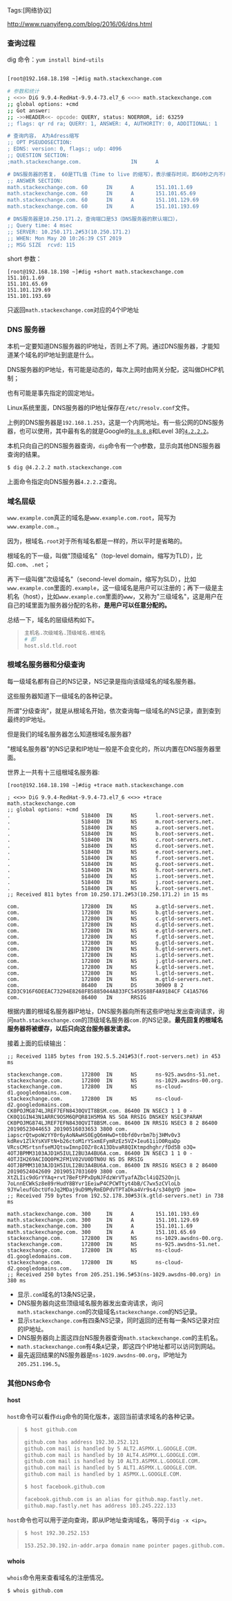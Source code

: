 Tags:[网络协议]

<http://www.ruanyifeng.com/blog/2016/06/dns.html>



### 查询过程

dig 命令：`yum install bind-utils`



```bash

[root@192.168.18.198 ~]#dig math.stackexchange.com

# 参数和统计
; <<>> DiG 9.9.4-RedHat-9.9.4-73.el7_6 <<>> math.stackexchange.com
;; global options: +cmd
;; Got answer:
;; ->>HEADER<<- opcode: QUERY, status: NOERROR, id: 63259
;; flags: qr rd ra; QUERY: 1, ANSWER: 4, AUTHORITY: 0, ADDITIONAL: 1

# 查询内容， A为Adress缩写
;; OPT PSEUDOSECTION:
; EDNS: version: 0, flags:; udp: 4096
;; QUESTION SECTION:
;math.stackexchange.com.                IN      A

# DNS服务器的答复， 60是TTL值（Time to live 的缩写），表示缓存时间，即60秒之内不用重新查询
;; ANSWER SECTION:
math.stackexchange.com. 60      IN      A       151.101.1.69
math.stackexchange.com. 60      IN      A       151.101.65.69
math.stackexchange.com. 60      IN      A       151.101.129.69
math.stackexchange.com. 60      IN      A       151.101.193.69

# DNS服务器是10.250.171.2，查询端口是53（DNS服务器的默认端口），
;; Query time: 4 msec
;; SERVER: 10.250.171.2#53(10.250.171.2)
;; WHEN: Mon May 20 10:26:39 CST 2019
;; MSG SIZE  rcvd: 115

```

short 参数：

```
[root@192.168.18.198 ~]#dig +short math.stackexchange.com
151.101.1.69
151.101.65.69
151.101.129.69
151.101.193.69
```

只返回`math.stackexchange.com`对应的4个IP地址



### DNS 服务器

本机一定要知道DNS服务器的IP地址，否则上不了网。通过DNS服务器，才能知道某个域名的IP地址到底是什么。

DNS服务器的IP地址，有可能是动态的，每次上网时由网关分配，这叫做DHCP机制；

也有可能是事先指定的固定地址。

Linux系统里面，DNS服务器的IP地址保存在`/etc/resolv.conf`文件。

上例的DNS服务器是`192.168.1.253`，这是一个内网地址。有一些公网的DNS服务器，也可以使用，其中最有名的就是Google的[`8.8.8.8`](https://developers.google.com/speed/public-dns/)和Level 3的[`4.2.2.2`](https://www.tummy.com/articles/famous-dns-server/)。

本机只向自己的DNS服务器查询，`dig`命令有一个`@`参数，显示向其他DNS服务器查询的结果。

```bash
$ dig @4.2.2.2 math.stackexchange.com
```

上面命令指定向DNS服务器`4.2.2.2`查询。



### 域名层级

`www.example.com`真正的域名是`www.example.com.root`，简写为`www.example.com.`。

因为，根域名`.root`对于所有域名都是一样的，所以平时是省略的。

根域名的下一级，叫做"顶级域名"（top-level domain，缩写为TLD），比如`.com`、`.net`；

再下一级叫做"次级域名"（second-level domain，缩写为SLD），比如`www.example.com`里面的`.example`，这一级域名是用户可以注册的；再下一级是主机名（host），比如`www.example.com`里面的`www`，又称为"三级域名"，这是用户在自己的域里面为服务器分配的名称，**是用户可以任意分配的。**

总结一下，域名的层级结构如下。

> ```bash
> 主机名.次级域名.顶级域名.根域名
> # 即
> host.sld.tld.root
> ```



### 根域名服务器和分级查询

每一级域名都有自己的NS记录，NS记录是指向该级域名的域名服务器。

这些服务器知道下一级域名的各种记录。

所谓"分级查询"，就是从根域名开始，依次查询每一级域名的NS记录，直到查到最终的IP地址。



但是我们的域名服务器怎么知道根域名服务器?

"根域名服务器"的NS记录和IP地址一般是不会变化的，所以内置在DNS服务器里面。

世界上一共有十三组根域名服务器:

```
[root@192.168.18.198 ~]#dig +trace math.stackexchange.com

; <<>> DiG 9.9.4-RedHat-9.9.4-73.el7_6 <<>> +trace math.stackexchange.com
;; global options: +cmd
.                       518400  IN      NS      l.root-servers.net.
.                       518400  IN      NS      m.root-servers.net.
.                       518400  IN      NS      a.root-servers.net.
.                       518400  IN      NS      b.root-servers.net.
.                       518400  IN      NS      c.root-servers.net.
.                       518400  IN      NS      d.root-servers.net.
.                       518400  IN      NS      e.root-servers.net.
.                       518400  IN      NS      f.root-servers.net.
.                       518400  IN      NS      g.root-servers.net.
.                       518400  IN      NS      h.root-servers.net.
.                       518400  IN      NS      i.root-servers.net.
.                       518400  IN      NS      j.root-servers.net.
.                       518400  IN      NS      k.root-servers.net.
;; Received 811 bytes from 10.250.171.2#53(10.250.171.2) in 15 ms

com.                    172800  IN      NS      a.gtld-servers.net.
com.                    172800  IN      NS      b.gtld-servers.net.
com.                    172800  IN      NS      c.gtld-servers.net.
com.                    172800  IN      NS      d.gtld-servers.net.
com.                    172800  IN      NS      e.gtld-servers.net.
com.                    172800  IN      NS      f.gtld-servers.net.
com.                    172800  IN      NS      g.gtld-servers.net.
com.                    172800  IN      NS      h.gtld-servers.net.
com.                    172800  IN      NS      i.gtld-servers.net.
com.                    172800  IN      NS      j.gtld-servers.net.
com.                    172800  IN      NS      k.gtld-servers.net.
com.                    172800  IN      NS      l.gtld-servers.net.
com.                    172800  IN      NS      m.gtld-servers.net.
com.                    86400   IN      DS      30909 8 2 E2D3C916F6DEEAC73294E8268FB5885044A833FC5459588F4A9184CF C41A5766
com.                    86400   IN      RRSIG  
```

根据内置的根域名服务器IP地址，DNS服务器向所有这些IP地址发出查询请求，询问`math.stackexchange.com`的顶级域名服务器`com.`的NS记录。**最先回复的根域名服务器将被缓存，以后只向这台服务器发请求。**



接着上面的后续输出：

```
;; Received 1185 bytes from 192.5.5.241#53(f.root-servers.net) in 453 ms

stackexchange.com.      172800  IN      NS      ns-925.awsdns-51.net.
stackexchange.com.      172800  IN      NS      ns-1029.awsdns-00.org.
stackexchange.com.      172800  IN      NS      ns-cloud-d1.googledomains.com.
stackexchange.com.      172800  IN      NS      ns-cloud-d2.googledomains.com.
CK0POJMG874LJREF7EFN8430QVIT8BSM.com. 86400 IN NSEC3 1 1 0 - CK0Q1GIN43N1ARRC9OSM6QPQR81H5M9A NS SOA RRSIG DNSKEY NSEC3PARAM
CK0POJMG874LJREF7EFN8430QVIT8BSM.com. 86400 IN RRSIG NSEC3 8 2 86400 20190523044653 20190516033653 3800 com. iapscrQtwpoWzYY0r6yAoNAwHS0EgQ6mHwD+t0bfd0vrbm7bj3HMv0v3 kdRev1ZlkYsKVFtN+b26ctoM1rYSxmEFymRzEz5VZ+Ieu61iiO0RqaDp VRcsCMSrtsnfseMJQtswImnpIOZr8cA13DbvaR8QIKtmpdhghr/fDd5B o3Q=
4OTJBPMM3103AJD1H5IULI2BU3A4BU6A.com. 86400 IN NSEC3 1 1 0 - 4OTJIH269ACIOQ0PK2FM1V02VU0DTN0U NS DS RRSIG
4OTJBPMM3103AJD1H5IULI2BU3A4BU6A.com. 86400 IN RRSIG NSEC3 8 2 86400 20190524042609 20190517031609 3800 com. XtZLIic9dGrYYAq+rvt7BeFtPPxDpNJFdzWrVTyafAZbcl4iQZ52OnjL 7oLnnECWkSz8e89rHudY8BYvr1EeiwP4CPCWTtyt4bB/C7wx5zCVloLb 9JYwleufGbctUfoJq2MDaj9uD9MyRmEDPdVTPTaDka4Vr9s4/s340gYD jmo=
;; Received 759 bytes from 192.52.178.30#53(k.gtld-servers.net) in 738 ms

math.stackexchange.com. 300     IN      A       151.101.193.69
math.stackexchange.com. 300     IN      A       151.101.129.69
math.stackexchange.com. 300     IN      A       151.101.1.69
math.stackexchange.com. 300     IN      A       151.101.65.69
stackexchange.com.      172800  IN      NS      ns-1029.awsdns-00.org.
stackexchange.com.      172800  IN      NS      ns-925.awsdns-51.net.
stackexchange.com.      172800  IN      NS      ns-cloud-d1.googledomains.com.
stackexchange.com.      172800  IN      NS      ns-cloud-d2.googledomains.com.
;; Received 250 bytes from 205.251.196.5#53(ns-1029.awsdns-00.org) in 380 ms
```

* 显示`.com`域名的13条NS记录，
* DNS服务器向这些顶级域名服务器发出查询请求，询问`math.stackexchange.com`的次级域名`stackexchange.com`的NS记录。
* 显示`stackexchange.com`有四条NS记录，同时返回的还有每一条NS记录对应的IP地址。
* DNS服务器向上面这四台NS服务器查询`math.stackexchange.com`的主机名。
* `math.stackexchange.com`有4条`A`记录，即这四个IP地址都可以访问到网站。
* 最先返回结果的NS服务器是`ns-1029.awsdns-00.org`，IP地址为`205.251.196.5`。





### 其他DNS命令



#### host

`host`命令可以看作`dig`命令的简化版本，返回当前请求域名的各种记录。

> ```bash
> $ host github.com
> 
> github.com has address 192.30.252.121
> github.com mail is handled by 5 ALT2.ASPMX.L.GOOGLE.COM.
> github.com mail is handled by 10 ALT4.ASPMX.L.GOOGLE.COM.
> github.com mail is handled by 10 ALT3.ASPMX.L.GOOGLE.COM.
> github.com mail is handled by 5 ALT1.ASPMX.L.GOOGLE.COM.
> github.com mail is handled by 1 ASPMX.L.GOOGLE.COM.
> 
> $ host facebook.github.com
> 
> facebook.github.com is an alias for github.map.fastly.net.
> github.map.fastly.net has address 103.245.222.133
> ```

`host`命令也可以用于逆向查询，即从IP地址查询域名，等同于`dig -x <ip>`。

> ```bash
> $ host 192.30.252.153
> 
> 153.252.30.192.in-addr.arpa domain name pointer pages.github.com.
> ```



#### whois

`whois`命令用来查看域名的注册情况。

`$ whois github.com`



